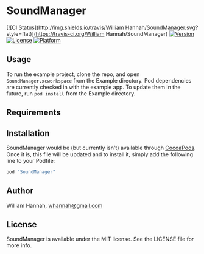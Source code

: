 # SoundManager

[![CI Status](http://img.shields.io/travis/William Hannah/SoundManager.svg?style=flat)](https://travis-ci.org/William Hannah/SoundManager)
[![Version](https://img.shields.io/cocoapods/v/SoundManager.svg?style=flat)](http://cocoapods.org/pods/SoundManager)
[![License](https://img.shields.io/cocoapods/l/SoundManager.svg?style=flat)](http://cocoapods.org/pods/SoundManager)
[![Platform](https://img.shields.io/cocoapods/p/SoundManager.svg?style=flat)](http://cocoapods.org/pods/SoundManager)

## Usage

To run the example project, clone the repo, and open `SoundManager.xcworkspace` from the Example directory.  Pod dependencies are currently checked in with the example app.  To update them in the future, run `pod install` from the Example directory.

## Requirements

## Installation

SoundManager would be (but currently isn't) available through [CocoaPods](http://cocoapods.org). Once it is, this file will be updated and to install it, simply add the following line to your Podfile:

```ruby
pod "SoundManager"
```

## Author

William Hannah, whannah@gmail.com

## License

SoundManager is available under the MIT license. See the LICENSE file for more info.
